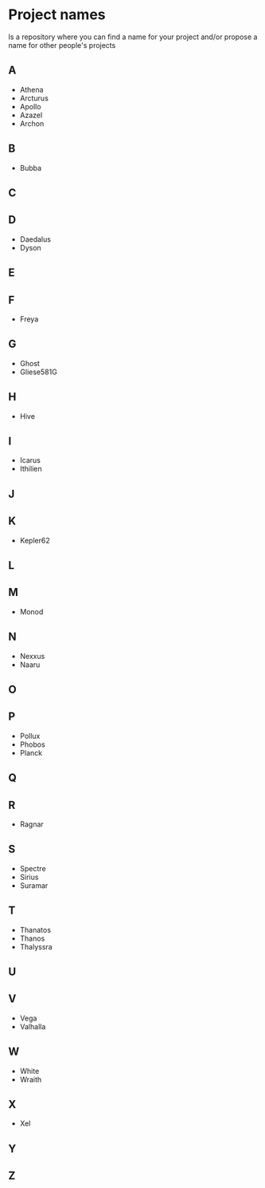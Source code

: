 # Project names
Is a repository where you can find a name for your project and/or propose a name for other people's projects

## A

- Athena
- Arcturus
- Apollo
- Azazel
- Archon

## B

- Bubba

## C
## D

- Daedalus
- Dyson

## E
## F

- Freya

## G

- Ghost
- Gliese581G

## H

- Hive

## I

- Icarus
- Ithilien

## J
## K

- Kepler62

## L
## M

- Monod

## N

- Nexxus
- Naaru

## O
## P

- Pollux
- Phobos
- Planck

## Q
## R

- Ragnar

## S

- Spectre
- Sirius
- Suramar

## T

- Thanatos
- Thanos
- Thalyssra

## U
## V

- Vega
- Valhalla

## W

- White
- Wraith

## X

- Xel

## Y
## Z
